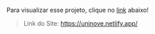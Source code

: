 Para visualizar esse projeto, clique no <a href="https://uninove.netlify.app/">link</a> abaixo! <br>
>Link do Site: https://uninove.netlify.app/ 

